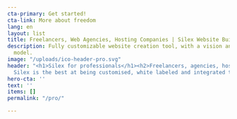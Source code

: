 ```yaml
---
cta-primary: Get started!
cta-link: More about freedom
lang: en
layout: list
title: Freelancers, Web Agencies, Hosting Companies | Silex Website Builder
description: Fully customizable website creation tool, with a vision and a great business
  model.
image: "/uploads/ico-header-pro.svg"
header: "<h1>Silex for professionals</h1><h2>Freelancers, agencies, hosting companies,
  Silex is the best at being customised, white labeled and integrated to your infrastructure</h2>"
hero-cta: ''
text: ''
items: []
permalink: "/pro/"

---
```

